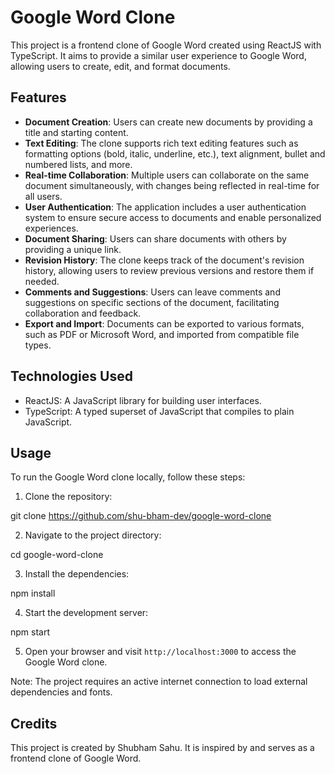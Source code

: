 # Google Word Clone

This project is a frontend clone of Google Word created using ReactJS with TypeScript. It aims to provide a similar user experience to Google Word, allowing users to create, edit, and format documents.

## Features

- **Document Creation**: Users can create new documents by providing a title and starting content.
- **Text Editing**: The clone supports rich text editing features such as formatting options (bold, italic, underline, etc.), text alignment, bullet and numbered lists, and more.
- **Real-time Collaboration**: Multiple users can collaborate on the same document simultaneously, with changes being reflected in real-time for all users.
- **User Authentication**: The application includes a user authentication system to ensure secure access to documents and enable personalized experiences.
- **Document Sharing**: Users can share documents with others by providing a unique link.
- **Revision History**: The clone keeps track of the document's revision history, allowing users to review previous versions and restore them if needed.
- **Comments and Suggestions**: Users can leave comments and suggestions on specific sections of the document, facilitating collaboration and feedback.
- **Export and Import**: Documents can be exported to various formats, such as PDF or Microsoft Word, and imported from compatible file types.

## Technologies Used

- ReactJS: A JavaScript library for building user interfaces.
- TypeScript: A typed superset of JavaScript that compiles to plain JavaScript.

## Usage

To run the Google Word clone locally, follow these steps:

1. Clone the repository:

git clone https://github.com/shu-bham-dev/google-word-clone

2. Navigate to the project directory:

cd google-word-clone

3. Install the dependencies:

npm install

4. Start the development server:

npm start

5. Open your browser and visit `http://localhost:3000` to access the Google Word clone.

Note: The project requires an active internet connection to load external dependencies and fonts.

## Credits

This project is created by Shubham Sahu. It is inspired by and serves as a frontend clone of Google Word.
